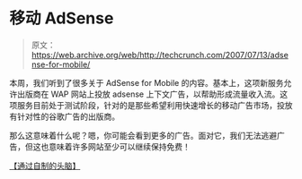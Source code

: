 # 移动 AdSense

> 原文：<https://web.archive.org/web/http://techcrunch.com/2007/07/13/adsense-for-mobile/>

本周，我们听到了很多关于 AdSense for Mobile 的内容。基本上，这项新服务允许出版商在 WAP 网站上投放 adsense 上下文广告，以帮助形成流量收入流。这项服务目前处于测试阶段，针对的是那些希望利用快速增长的移动广告市场，投放有针对性的谷歌广告的出版商。

那么这意味着什么呢？嗯，你可能会看到更多的广告。面对它，我们无法逃避广告，但这也意味着许多网站至少可以继续保持免费！

[【通过自制的头脑】](https://web.archive.org/web/20201125140453/http://selfmademinds.com/200707/adsense-for-mobile-launches-in-beta/)